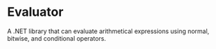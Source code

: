 Evaluator
=========

A .NET library that can evaluate arithmetical expressions using normal, bitwise, and conditional operators.
